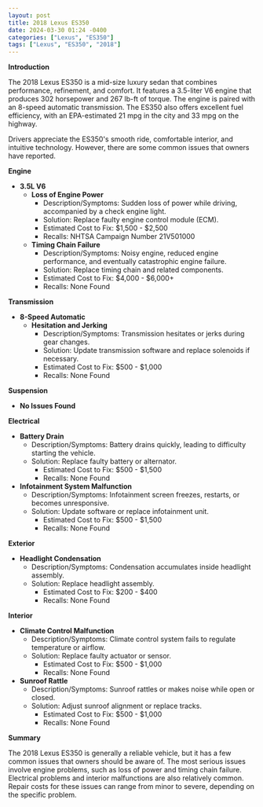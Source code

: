 ```yaml
---
layout: post
title: 2018 Lexus ES350
date: 2024-03-30 01:24 -0400
categories: ["Lexus", "ES350"]
tags: ["Lexus", "ES350", "2018"]
---
```

**Introduction**

The 2018 Lexus ES350 is a mid-size luxury sedan that combines performance, refinement, and comfort. It features a 3.5-liter V6 engine that produces 302 horsepower and 267 lb-ft of torque. The engine is paired with an 8-speed automatic transmission. The ES350 also offers excellent fuel efficiency, with an EPA-estimated 21 mpg in the city and 33 mpg on the highway.

Drivers appreciate the ES350's smooth ride, comfortable interior, and intuitive technology. However, there are some common issues that owners have reported.

**Engine**

* **3.5L V6**
    * **Loss of Engine Power**
        * Description/Symptoms: Sudden loss of power while driving, accompanied by a check engine light.
        * Solution: Replace faulty engine control module (ECM).
        * Estimated Cost to Fix: $1,500 - $2,500
        * Recalls: NHTSA Campaign Number 21V501000
    * **Timing Chain Failure**
        * Description/Symptoms: Noisy engine, reduced engine performance, and eventually catastrophic engine failure.
        * Solution: Replace timing chain and related components.
        * Estimated Cost to Fix: $4,000 - $6,000+
        * Recalls: None Found

**Transmission**

* **8-Speed Automatic**
    * **Hesitation and Jerking**
        * Description/Symptoms: Transmission hesitates or jerks during gear changes.
        * Solution: Update transmission software and replace solenoids if necessary.
        * Estimated Cost to Fix: $500 - $1,000
        * Recalls: None Found

**Suspension**

* **No Issues Found**

**Electrical**

* **Battery Drain**
    * Description/Symptoms: Battery drains quickly, leading to difficulty starting the vehicle.
    * Solution: Replace faulty battery or alternator.
        * Estimated Cost to Fix: $500 - $1,500
        * Recalls: None Found
* **Infotainment System Malfunction**
    * Description/Symptoms: Infotainment screen freezes, restarts, or becomes unresponsive.
    * Solution: Update software or replace infotainment unit.
        * Estimated Cost to Fix: $500 - $1,500
        * Recalls: None Found

**Exterior**

* **Headlight Condensation**
    * Description/Symptoms: Condensation accumulates inside headlight assembly.
    * Solution: Replace headlight assembly.
        * Estimated Cost to Fix: $200 - $400
        * Recalls: None Found

**Interior**

* **Climate Control Malfunction**
    * Description/Symptoms: Climate control system fails to regulate temperature or airflow.
    * Solution: Replace faulty actuator or sensor.
        * Estimated Cost to Fix: $500 - $1,000
        * Recalls: None Found
* **Sunroof Rattle**
    * Description/Symptoms: Sunroof rattles or makes noise while open or closed.
    * Solution: Adjust sunroof alignment or replace tracks.
        * Estimated Cost to Fix: $500 - $1,000
        * Recalls: None Found

**Summary**

The 2018 Lexus ES350 is generally a reliable vehicle, but it has a few common issues that owners should be aware of. The most serious issues involve engine problems, such as loss of power and timing chain failure. Electrical problems and interior malfunctions are also relatively common. Repair costs for these issues can range from minor to severe, depending on the specific problem.
